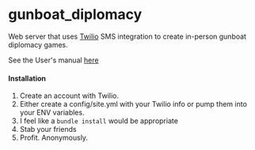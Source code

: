 # gunboat_diplomacy
Web server that uses [Twilio](https://www.twilio.com) SMS integration to create in-person gunboat diplomacy games.

See the User's manual [here](http://warm-everglades-8078.herokuapp.com/)

#### Installation

1. Create an account with Twilio.
2. Either create a config/site.yml with your Twilio info or pump them into your ENV variables.
3. I feel like a `bundle install` would be appropriate
4. Stab your friends
5. Profit.  Anonymously.